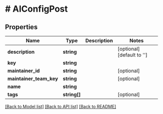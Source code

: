 # # AIConfigPost

## Properties

Name | Type | Description | Notes
------------ | ------------- | ------------- | -------------
**description** | **string** |  | [optional] [default to '']
**key** | **string** |  |
**maintainer_id** | **string** |  | [optional]
**maintainer_team_key** | **string** |  | [optional]
**name** | **string** |  |
**tags** | **string[]** |  | [optional]

[[Back to Model list]](../../README.md#models) [[Back to API list]](../../README.md#endpoints) [[Back to README]](../../README.md)
